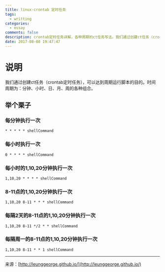 ```yaml
---
title: linux-crontab 定时任务
tags:
  - writting
categories:
  - essay
comments: false
description: crontab定时任务详解，各种周期的ct任务写法。我们通过创建ct任务（crontab定时任务），可以达到周期运行脚本的目的。时间周期为：分钟、小时、日、月、周的各种组合。
date: 2017-08-08 19:47:47
---
```

# 说明

我们通过创建ct任务（crontab定时任务），可以达到周期运行脚本的目的。时间周期为：分钟、小时、日、月、周的各种组合。

## 举个栗子
### 每分钟执行一次

```
* * * * * shellCommand
```

### 每小时执行一次

```
0 * * * * shellCommand
```

### 每小时的1,10,20分钟执行一次

```
1,10,20 * * * * shellCommand
```

### 8-11点的1,10,20分钟执行一次

```
1,10,20 8-11 * * * shellCommand
```

### 每隔2天的8-11点的1,10,20分钟执行一次

```
1,10,20 8-11 */2 * * shellCommand
```

### 每隔周一的8-11点的1,10,20分钟执行一次

```
1,10,20 8-11 * * 1 shellCommand
```




---
<link rel="stylesheet" href="http://yandex.st/highlightjs/6.1/styles/default.min.css">
<script src="http://yandex.st/highlightjs/6.1/highlight.min.js"></script>
<script>
hljs.tabReplace = ' ';
hljs.initHighlightingOnLoad();
</script>


来源：[http://leunggeorge.github.io/](http://leunggeorge.github.io/)  
